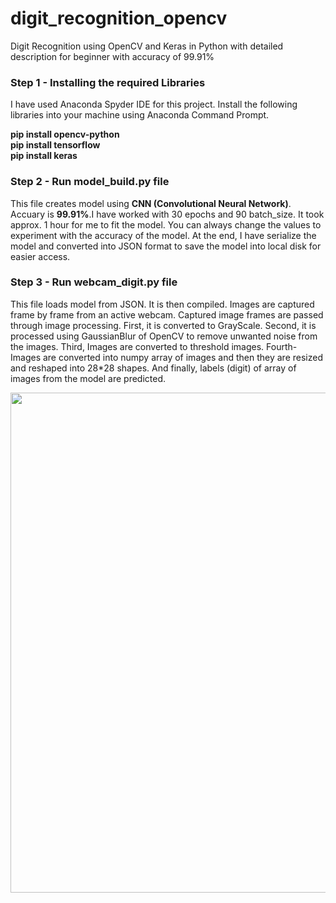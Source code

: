 # digit_recognition_opencv
Digit Recognition using OpenCV and Keras in Python with detailed description for beginner with accuracy of 99.91%

<h3> Step 1 - Installing the required Libraries </h3>
<p>I have used Anaconda Spyder IDE for this project. Install the following libraries into your machine using Anaconda Command Prompt.</p>

<p><b>pip install opencv-python <br>
pip install tensorflow <br>
pip install keras</b></p>

<h3> Step 2 - Run model_build.py file </h3>
<p>This file creates model using <b>CNN (Convolutional Neural Network)</b>. Accuary is <b>99.91%</b>.I have worked with 30 epochs and 90 batch_size. It took approx. 1 hour for me to fit the model. You can always change the values to experiment with the accuracy of the model. At the end, I have serialize the model and converted into JSON format to save the model into local disk for easier access.</p>

<h3> Step 3 - Run webcam_digit.py file </h3>
<p>This file loads model from JSON. It is then compiled. Images are captured frame by frame from an active webcam. Captured image frames are passed through image processing. First, it is converted to GrayScale. Second, it is processed using GaussianBlur of OpenCV to remove unwanted noise from the images. Third, Images are converted to threshold images. Fourth- Images are converted into numpy array of images and then they are resized and reshaped into 28*28 shapes. And finally, labels (digit) of array of images from the model are predicted. </p>
<div align="center">
    <img src="https://imgur.com/F1jPhHd.png" width="800px"</img> 
</div>
